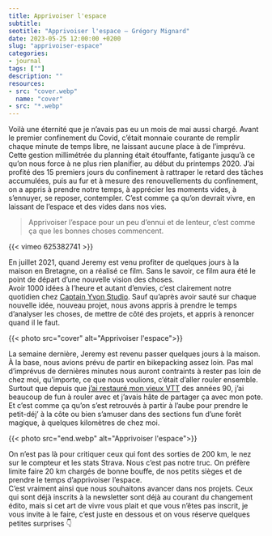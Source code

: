 ```yaml
---
title: Apprivoiser l'espace
subtitle: 
seotitle: "Apprivoiser l'espace — Grégory Mignard"
date: 2023-05-25 12:00:00 +0200
slug: "apprivoiser-espace"
categories:
- journal
tags: [""]
description: ""
resources:
- src: "cover.webp"
  name: "cover"
- src: "*.webp"
---
```


Voilà une éternité que je n’avais pas eu un mois de mai aussi chargé. Avant le premier confinement du Covid, c’était monnaie courante de remplir chaque minute de temps libre, ne laissant aucune place à de l’imprévu. Cette gestion millimétrée du planning était étouffante, fatigante jusqu’à ce qu’on nous force à ne plus rien planifier, au début du printemps 2020. J’ai profité des 15 premiers jours du confinement à rattraper le retard des tâches accumulées, puis au fur et à mesure des renouvellements du confinement, on a appris à prendre notre temps, à apprécier les moments vides, à s’ennuyer, se reposer, contempler. C’est comme ça qu’on devrait vivre, en laissant de l’espace et des vides dans nos vies.

> Apprivoiser l’espace pour un peu d’ennui et de lenteur, c’est comme ça que les bonnes choses commencent.

<div>{{< vimeo 625382741 >}}</div>

En juillet 2021, quand Jeremy est venu profiter de quelques jours à la maison en Bretagne, on a réalisé ce film. Sans le savoir, ce film aura été le point de départ d’une nouvelle vision des choses.  
Avoir 1000 idées à l’heure et autant d’envies, c’est clairement notre quotidien chez [Captain Yvon Studio](https://captainyvon.fr). Sauf qu’après avoir sauté sur chaque nouvelle idée, nouveau projet, nous avons appris à prendre le temps d’analyser les choses, de mettre de côté des projets, et appris à renoncer quand il le faut. 

{{< photo src="cover" alt="Apprivoiser l'espace">}}

La semaine dernière, Jeremy est revenu passer quelques jours à la maison. À la base, nous avions prévu de partir en bikepacking assez loin. Pas mal d’imprévus de dernières minutes nous auront contraints à rester pas loin de chez moi, qu’importe, ce que nous voulions, c’était d’aller rouler ensemble.  
Surtout que depuis que [j’ai restauré mon vieux VTT](https://gregorymignard.com/restauration-vtt-atb/) des années 90, j’ai beaucoup de fun à rouler avec et j’avais hâte de partager ça avec mon pote. Et c’est comme ça qu’on s’est retrouvés à partir à l’aube pour prendre le petit-déj’ à la côte ou bien s’amuser dans des sections fun d’une forêt magique, à quelques kilomètres de chez moi.

{{< photo src="end.webp" alt="Apprivoiser l'espace">}}

On n’est pas là pour critiquer ceux qui font des sorties de 200 km, le nez sur le compteur et les stats Strava. Nous c’est pas notre truc. On préfère limite faire 20 km chargés de bonne bouffe, de nos petits sièges et de prendre le temps d’apprivoiser l’espace.  
C’est vraiment ainsi que nous souhaitons avancer dans nos projets. Ceux qui sont déjà inscrits à la newsletter sont déjà au courant du changement édito, mais si cet art de vivre vous plait et que vous n’êtes pas inscrit, je vous invite à le faire, c’est juste en dessous et on vous réserve quelques petites surprises 👇